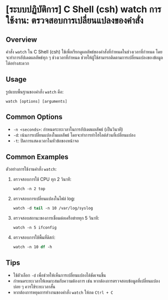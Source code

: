 # [ระบบปฏิบัติการ] C Shell (csh) watch การใช้งาน: ตรวจสอบการเปลี่ยนแปลงของคำสั่ง

## Overview
คำสั่ง `watch` ใน C Shell (csh) ใช้เพื่อเรียกดูผลลัพธ์ของคำสั่งที่กำหนดในช่วงเวลาที่กำหนด โดยจะทำการอัปเดตผลลัพธ์ทุก ๆ ช่วงเวลาที่กำหนด ช่วยให้ผู้ใช้สามารถติดตามการเปลี่ยนแปลงของข้อมูลได้อย่างสะดวก

## Usage
รูปแบบพื้นฐานของคำสั่ง `watch` คือ:

```
watch [options] [arguments]
```

## Common Options
- `-n <seconds>`: กำหนดระยะเวลาในการอัปเดตผลลัพธ์ (เป็นวินาที)
- `-d`: เน้นการเปลี่ยนแปลงในผลลัพธ์ โดยจะทำการทำไฮไลต์ส่วนที่เปลี่ยนแปลง
- `-t`: ปิดการแสดงเวลาในหัวข้อของหน้าจอ

## Common Examples
ตัวอย่างการใช้งานคำสั่ง `watch`:

1. ตรวจสอบการใช้ CPU ทุก 2 วินาที:
   ```csh
   watch -n 2 top
   ```

2. ตรวจสอบการเปลี่ยนแปลงในไฟล์ log:
   ```csh
   watch -d tail -n 10 /var/log/syslog
   ```

3. ตรวจสอบสถานะของการเชื่อมต่อเครือข่ายทุก 5 วินาที:
   ```csh
   watch -n 5 ifconfig
   ```

4. ตรวจสอบการใช้พื้นที่ดิสก์:
   ```csh
   watch -n 10 df -h
   ```

## Tips
- ใช้ตัวเลือก `-d` เพื่อช่วยให้เห็นการเปลี่ยนแปลงได้ชัดเจนขึ้น
- กำหนดระยะเวลาให้เหมาะสมกับความต้องการ เช่น หากต้องการตรวจสอบข้อมูลที่เปลี่ยนแปลงบ่อย ๆ ควรใช้ระยะเวลาสั้น
- หากต้องการหยุดการทำงานของคำสั่ง `watch` ให้กด `Ctrl + C`